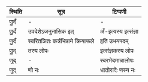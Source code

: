 | स्थिति | सूत्र | टिप्पणी |
| ----- | ------- | ------ |
| णु॒दँ॑ | - | - |
| णु॒दँ॑ | उपदेशेऽजनुनासिक इत् | अँ-इत्यस्य इत्संज्ञा |
| णु॒दँ॑ | स्वरितञितः कर्त्रभिप्राये क्रियाफले | इति उभयपदम् |
| णु॒द् | तस्य लोपः | इत्संज्ञकस्य लोपः |
| णुद् | - | स्वरभेदमात्रालोपः |
| णुद् | णो नः | धातोरादेः णस्य नः |
